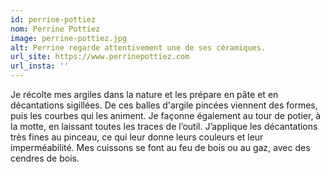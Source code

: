 ```yaml
---
id: perrine-pottiez
nom: Perrine Pottiez
image: perrine-pottiez.jpg
alt: Perrine regarde attentivement une de ses céramiques.
url_site: https://www.perrinepottiez.com
url_insta: ''
---
```


Je récolte mes argiles dans la nature et les prépare en pâte et en décantations sigillées.  De ces balles d'argile pincées viennent des formes, puis les courbes qui les animent.  Je façonne également au tour de potier, à la motte, en laissant toutes les traces de l’outil.  J’applique les décantations très fines au pinceau, ce qui leur donne leurs couleurs et leur imperméabilité.  Mes cuissons se font au feu de bois ou au gaz, avec des cendres de bois.
